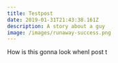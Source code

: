 ```yaml
---
title: Testpost
date: 2019-01-31T21:43:38.161Z
description: A story about a guy
image: /images/runaway-success.png
---
```


How is this gonna look whenI post t
